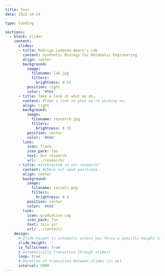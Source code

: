 ```yaml
---
title: Tour
date: 2022-10-24

type: landing

sections:
  - block: slider
    content:
      slides:
      - title: Rodrigo Ledesma-Amaro's Lab
        content: Synthetic Biology for Metabolic Engineering
        align: center
        background:
          image:
            filename: lab.jpg
            filters:
              brightness: 0.55
          position: right
          color: '#666'
      - title: Take a look at what we do…
        content: #Take a look at what we’re working on…
        align: right 
        background:
          image:
            filename: research.jpg
            filters:
              brightness: 0.55
          position: center
          color: '#666'
        link:
          icon: flask
          icon_pack: fas
          text: Our research
          url: ../research/
      - title: #Interested in our research?
        content: #Check out open positions
        align: center
        background:
          image:
            filename: socials.png
            filters:
              brightness: 0.9
          position: center
          color: '#666'
        link:
          icon: graduation-cap
          icon_pack: fas
          text: Join us!
          url: ../contact/
    design:
      # Slide height is automatic unless you force a specific height (e.g. '400px')
      slide_height: ''
      is_fullscreen: true
      # Automatically transition through slides?
      loop: true
      # Duration of transition between slides (in ms)
      interval: 5000
---
```

